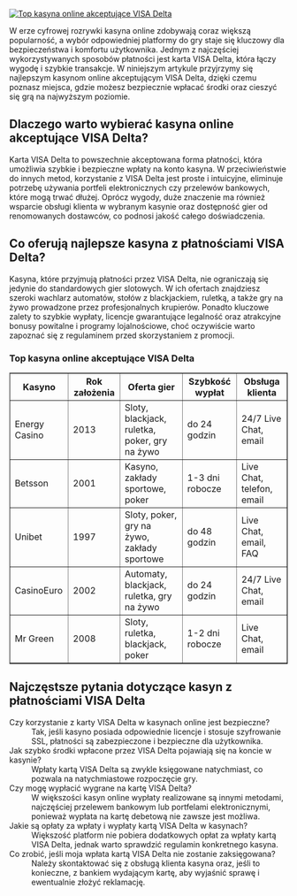 [![Top kasyna online akceptujące VISA Delta](https://123-caf.pages.dev/gitsignup.png)](https://vrmoo.ru/Bt82HjjY)

<div> <p>W erze cyfrowej rozrywki kasyna online zdobywają coraz większą popularność, a wybór odpowiedniej platformy do gry staje się kluczowy dla bezpieczeństwa i komfortu użytkownika. Jednym z najczęściej wykorzystywanych sposobów płatności jest karta VISA Delta, która łączy wygodę i szybkie transakcje. W niniejszym artykule przyjrzymy się najlepszym kasynom online akceptującym VISA Delta, dzięki czemu poznasz miejsca, gdzie możesz bezpiecznie wpłacać środki oraz cieszyć się grą na najwyższym poziomie.</p>  <h2>Dlaczego warto wybierać kasyna online akceptujące VISA Delta?</h2> <p>Karta VISA Delta to powszechnie akceptowana forma płatności, która umożliwia szybkie i bezpieczne wpłaty na konto kasyna. W przeciwieństwie do innych metod, korzystanie z VISA Delta jest proste i intuicyjne, eliminuje potrzebę używania portfeli elektronicznych czy przelewów bankowych, które mogą trwać dłużej. Oprócz wygody, duże znaczenie ma również wsparcie obsługi klienta w wybranym kasynie oraz dostępność gier od renomowanych dostawców, co podnosi jakość całego doświadczenia.</p>  <h2>Co oferują najlepsze kasyna z płatnościami VISA Delta?</h2> <p>Kasyna, które przyjmują płatności przez VISA Delta, nie ograniczają się jedynie do standardowych gier slotowych. W ich ofertach znajdziesz szeroki wachlarz automatów, stołów z blackjackiem, ruletką, a także gry na żywo prowadzone przez profesjonalnych krupierów. Ponadto kluczowe zalety to szybkie wypłaty, licencje gwarantujące legalność oraz atrakcyjne bonusy powitalne i programy lojalnościowe, choć oczywiście warto zapoznać się z regulaminem przed skorzystaniem z promocji.</p>  <h3>Top kasyna online akceptujące VISA Delta</h3> <table border="1" cellpadding="5" cellspacing="0">   <thead>     <tr>       <th>Kasyno</th>       <th>Rok założenia</th>       <th>Oferta gier</th>       <th>Szybkość wypłat</th>       <th>Obsługa klienta</th>     </tr>   </thead>   <tbody>     <tr>       <td>Energy Casino</td>       <td>2013</td>       <td>Sloty, blackjack, ruletka, poker, gry na żywo</td>       <td>do 24 godzin</td>       <td>24/7 Live Chat, email</td>     </tr>     <tr>       <td>Betsson</td>       <td>2001</td>       <td>Kasyno, zakłady sportowe, poker</td>       <td>1-3 dni robocze</td>       <td>Live Chat, telefon, email</td>     </tr>     <tr>       <td>Unibet</td>       <td>1997</td>       <td>Sloty, poker, gry na żywo, zakłady sportowe</td>       <td>do 48 godzin</td>       <td>Live Chat, email, FAQ</td>     </tr>     <tr>       <td>CasinoEuro</td>       <td>2002</td>       <td>Automaty, blackjack, ruletka, gry na żywo</td>       <td>do 24 godzin</td>       <td>24/7 Live Chat, email</td>     </tr>     <tr>       <td>Mr Green</td>       <td>2008</td>       <td>Sloty, ruletka, blackjack, poker</td>       <td>1-2 dni robocze</td>       <td>Live Chat, email</td>     </tr>   </tbody> </table>  <h2>Najczęstsze pytania dotyczące kasyn z płatnościami VISA Delta</h2> <dl>   <dt>Czy korzystanie z karty VISA Delta w kasynach online jest bezpieczne?</dt>   <dd>Tak, jeśli kasyno posiada odpowiednie licencje i stosuje szyfrowanie SSL, płatności są zabezpieczone i bezpieczne dla użytkownika.</dd>    <dt>Jak szybko środki wpłacone przez VISA Delta pojawiają się na koncie w kasynie?</dt>   <dd>Wpłaty kartą VISA Delta są zwykle księgowane natychmiast, co pozwala na natychmiastowe rozpoczęcie gry.</dd>    <dt>Czy mogę wypłacić wygrane na kartę VISA Delta?</dt>   <dd>W większości kasyn online wypłaty realizowane są innymi metodami, najczęściej przelewem bankowym lub portfelami elektronicznymi, ponieważ wypłata na kartę debetową nie zawsze jest możliwa.</dd>    <dt>Jakie są opłaty za wpłaty i wypłaty kartą VISA Delta w kasynach?</dt>   <dd>Większość platform nie pobiera dodatkowych opłat za wpłaty kartą VISA Delta, jednak warto sprawdzić regulamin konkretnego kasyna.</dd>    <dt>Co zrobić, jeśli moja wpłata kartą VISA Delta nie zostanie zaksięgowana?</dt>   <dd>Należy skontaktować się z obsługą klienta kasyna oraz, jeśli to konieczne, z bankiem wydającym kartę, aby wyjaśnić sprawę i ewentualnie złożyć reklamację.</dd> </dl> </div>